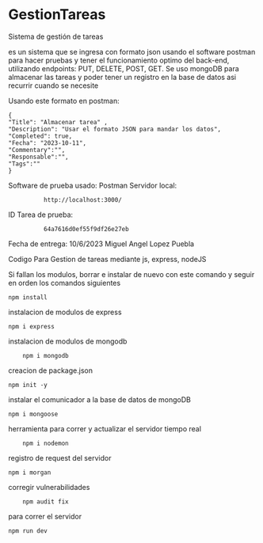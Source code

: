 # GestionTareas
Sistema de gestión de tareas


es un sistema que se ingresa con formato json usando el software postman para
hacer pruebas y tener el funcionamiento optimo del back-end, utilizando endpoints:
PUT, DELETE, POST, GET.
Se uso mongoDB para almacenar las tareas y poder tener un registro en la base de datos
asi recurrir cuando se necesite

Usando este formato en postman:


    {
    "Title": "Almacenar tarea" ,
    "Description": "Usar el formato JSON para mandar los datos",
    "Completed": true,
    "Fecha": "2023-10-11",
    "Commentary":"",
    "Responsable":"",
    "Tags":""
    }

Software de prueba usado:
              Postman
Servidor local:

              http://localhost:3000/

ID Tarea de prueba:

              64a7616d0ef55f9df26e27eb

Fecha de entrega: 10/6/2023
Miguel Angel Lopez Puebla

 Codigo Para Gestion de tareas mediante js, express, nodeJS


Si fallan los modulos, borrar e instalar de nuevo con este comando y seguir en orden los comandos siguientes

    npm install
  
instalacion de modulos de express

    npm i express  

instalacion de modulos de mongodb
        
        npm i mongodb
     
creacion de package.json

    npm init -y

 instalar el comunicador a la base de datos de mongoDB

    npm i mongoose

        
herramienta para correr y actualizar el servidor tiempo real

        npm i nodemon


registro de request del servidor

    npm i morgan
        

corregir vulnerabilidades

        npm audit fix
     
      
para correr el servidor   

    npm run dev     
    
